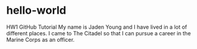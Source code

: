 # hello-world
HW1 GitHub Tutorial
My name is Jaden Young and I have lived in a lot of different places. I came to The Citadel so that I can pursue a career in the Marine Corps as an officer.
